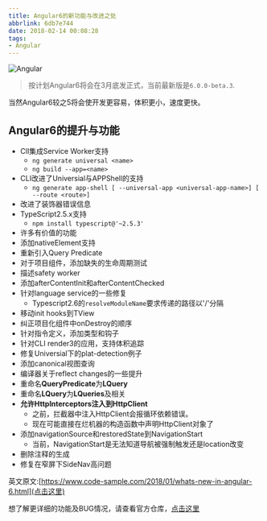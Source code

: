 ```yaml
---
title: Angular6的新功能与改进之处
abbrlink: 6db7e744
date: 2018-02-14 00:08:28
tags:
- Angular
---
```

![Angular](http://or0g12e5e.bkt.clouddn.com/blog/2018-02-13-160906.jpg)
> 按计划Angular6将会在3月底发正式，当前最新版是`6.0.0-beta.3`.

当然Angular6较之5将会使开发更容易，体积更小，速度更快。

## Angular6的提升与功能
+ ClI集成Service Worker支持
    - `ng generate universal <name>`
    - `ng build --app=<name>`
+ CLI改进了Universial与APPShell的支持
    - `ng generate app-shell [ --universal-app <universal-app-name>] [ --route <route>]`
+ 改进了装饰器错误信息
+ TypeScript2.5.x支持
    - `npm install typescript@'~2.5.3'`
+ 许多有价值的功能
+ 添加nativeElement支持
+ 重新引入Query Predicate
+ 对于项目组件，添加缺失的生命周期测试
+ 描述safety worker
+ 添加afterContentInit和afterContentChecked
+ 针对language service的一些修复
  - Typescript2.6的`resolveModuleName`要求传递的路径以'/'分隔
+ 移动init hooks到TView
+ 纠正项目化组件中onDestroy的顺序
+ 针对指令定义，添加类型和钩子
+ 针对CLI render3的应用，支持体积追踪
+ 修复Universial下的plat-detection例子
+ 添加canonical视图查询
+ 编译器关于reflect changes的一些提升
+ 重命名**QueryPredicate**为**LQuery**
+ 重命名**LQuery**为**LQueries**及相关
+ **允许HttpInterceptors注入到HttpClient**
     - 之前，拦截器中注入HttpClient会报循环依赖错误。
     - 现在可能直接在烂机器的构造函数中声明HttpClient对象了
+ 添加navigationSource和restoredState到NavigationStart
     - 当前，NavigationStart是无法知道导航被强制触发还是location改变 
+ 删除注释的生成
+ 修复在窄屏下SideNav高问题

英文原文:[https://www.code-sample.com/2018/01/whats-new-in-angular-6.html](点击这里)

想了解更详细的功能及BUG情况，请查看官方仓库，[点击这里](https://github.com/angular/angular/blob/master/CHANGELOG.md)
